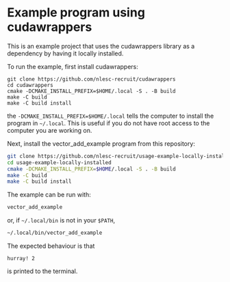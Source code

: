 Example program using cudawrappers
==================================

This is an example project that uses the cudawrappers library as a dependency
by having it locally installed.

To run the example, first install cudawrappers:
```shell
git clone https://github.com/nlesc-recruit/cudawrappers
cd cudawrappers
cmake -DCMAKE_INSTALL_PREFIX=$HOME/.local -S . -B build
make -C build
make -C build install
```
the `-DCMAKE_INSTALL_PREFIX=$HOME/.local` tells the computer to install the
program in `~/.local`. This is useful if you do not have root access
to the computer you are working on.

Next, install the vector_add_example program from this repository:
```bash
git clone https://github.com/nlesc-recruit/usage-example-locally-installed
cd usage-example-locally-installed
cmake -DCMAKE_INSTALL_PREFIX=$HOME/.local -S . -B build
make -C build
make -C build install
```

The example can be run with:
```bash
vector_add_example
```
or, if `~/.local/bin` is not in your `$PATH`,
```bash
~/.local/bin/vector_add_example
```

The expected behaviour is that
```
hurray! 2
```
is printed to the terminal.
